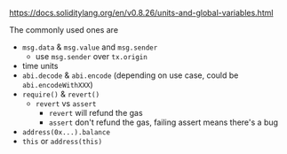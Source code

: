 https://docs.soliditylang.org/en/v0.8.26/units-and-global-variables.html

The commonly used ones are 
- `msg.data` & `msg.value` and `msg.sender`
	- use `msg.sender` over `tx.origin`
- time units
- `abi.decode` & `abi.encode` (depending on use case, could be `abi.encodeWithXXX`)
- `require()` & `revert()`
	- `revert` vs `assert`
		- `revert` will refund the gas
		- `assert` don't refund the gas, failing assert means there's a bug
- `address(0x...).balance`
- `this` or `address(this)`